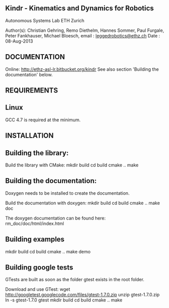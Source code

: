 Kindr - Kinematics and Dynamics for Robotics
-----------------------------------------------------------------
Autonomous Systems Lab
ETH Zurich

Author(s): Christian Gehring, Remo Diethelm, Hannes Sommer,
           Paul Furgale, Peter Fankhauser, Michael Bloesch, 
email    : leggedrobotics@ethz.ch
Date     : 08-Aug-2013

DOCUMENTATION
-----------------------------------------------------------------
Online: http://ethz-asl-lr.bitbucket.org/kindr
See also section 'Building the documentation' below.

REQUIREMENTS
-----------------------------------------------------------------
Linux
-----------------------------
GCC 4.7 is required at the minimum.

INSTALLATION
-----------------------------------------------------------------
Building the library:
-----------------------------
Build the library with CMake:
mkdir build
cd build
cmake ..
make

Building the documentation:
-----------------------------
Doxygen needs to be installed to create the documentation.

Build the documentation with doxygen:
mkdir build
cd build
cmake ..
make doc

The doxygen documentation can be found here:
rm_doc/doc/html/index.html


Building examples
-----------------------------
mkdir build
cd build
cmake ..
make demo

Building google tests
-----------------------------
GTests are built as soon as the folder gtest exists in the root folder.

Download and use GTest:
wget http://googletest.googlecode.com/files/gtest-1.7.0.zip
unzip gtest-1.7.0.zip
ln -s gtest-1.7.0 gtest
mkdir build
cd build
cmake ..
make
